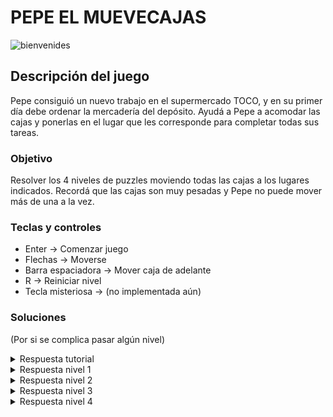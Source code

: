# PEPE EL MUEVECAJAS

![bienvenides](https://user-images.githubusercontent.com/49133201/122060461-fead0200-cdc3-11eb-9ff8-4f087efb7674.png)

## Descripción del juego

Pepe consiguió un nuevo trabajo en el supermercado TOCO, y en su primer día debe ordenar la mercadería del depósito. Ayudá a Pepe a acomodar las cajas y ponerlas en el lugar que les corresponde para completar todas sus tareas.

### Objetivo

Resolver los 4 niveles de puzzles moviendo todas las cajas a los lugares indicados. Recordá que las cajas son muy pesadas y Pepe no puede mover más de una a la vez.

### Teclas y controles

+ Enter -> Comenzar juego
+ Flechas -> Moverse
+ Barra espaciadora -> Mover caja de adelante
+ R -> Reiniciar nivel
+ Tecla misteriosa -> (no implementada aún)

### Soluciones

(Por si se complica pasar algún nivel)

<details>
  <summary>Respuesta tutorial</summary>
  
De verdad querés la respuesta de esto?
  
</details>

<details>
  <summary>Respuesta nivel 1</summary>
  
subir imagen
  
</details>

<details>
  <summary>Respuesta nivel 2</summary>
  
subir imagen
  
</details>

<details>
  <summary>Respuesta nivel 3</summary>
  
subir imagen
  
</details>

<details>
  <summary>Respuesta nivel 4</summary>
  
subir imagen
  
</details>
